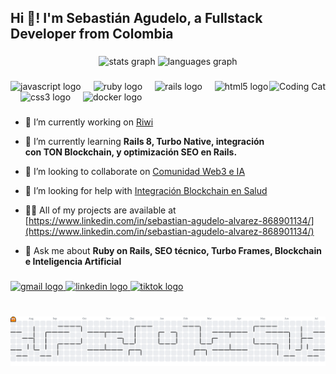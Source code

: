 <h2 align="left">Hi 👋! I'm Sebastián Agudelo, a Fullstack Developer from Colombia</h2>

###

<div align="center">
  <img src="https://github-readme-stats.vercel.app/api?username=illuminaki&hide_title=false&hide_rank=false&show_icons=true&include_all_commits=true&count_private=true&disable_animations=false&theme=dracula&locale=en&hide_border=false" height="150" alt="stats graph"  />
  <img src="https://github-readme-stats.vercel.app/api/top-langs?username=illuminaki&locale=en&hide_title=false&layout=compact&card_width=320&langs_count=5&theme=dracula&hide_border=false" height="150" alt="languages graph"  />
</div>

###

<img align="right" height="150" src="https://media1.giphy.com/media/13HgwGsXF0aiGY/giphy.gif" alt="Coding Cat"  />

###

<div align="left">
  <img src="https://cdn.jsdelivr.net/gh/devicons/devicon/icons/javascript/javascript-original.svg" height="30" alt="javascript logo"  />
  <img width="12" />
  <img src="https://cdn.jsdelivr.net/gh/devicons/devicon/icons/ruby/ruby-original.svg" height="30" alt="ruby logo"  />
  <img width="12" />
  <img src="https://cdn.jsdelivr.net/gh/devicons/devicon/icons/rails/rails-original-wordmark.svg" height="30" alt="rails logo"  />
  <img width="12" />
  <img src="https://cdn.jsdelivr.net/gh/devicons/devicon/icons/html5/html5-original.svg" height="30" alt="html5 logo"  />
  <img width="12" />
  <img src="https://cdn.jsdelivr.net/gh/devicons/devicon/icons/css3/css3-original.svg" height="30" alt="css3 logo"  />
  <img width="12" />
  <img src="https://cdn.jsdelivr.net/gh/devicons/devicon/icons/docker/docker-original.svg" height="30" alt="docker logo"  />
</div>

###

- 🔭 I’m currently working on [Riwi](riwi.io)

- 🌱 I’m currently learning **Rails 8, Turbo Native, integración con TON Blockchain, y optimización SEO en Rails.**

- 👯 I’m looking to collaborate on [Comunidad Web3 e IA](https://cafetech.lat/)

- 🤝 I’m looking for help with [Integración Blockchain en Salud](https://zafiroapp.com/)

- 👨‍💻 All of my projects are available at [https://www.linkedin.com/in/sebastian-agudelo-alvarez-868901134/](https://www.linkedin.com/in/sebastian-agudelo-alvarez-868901134/)

- 💬 Ask me about **Ruby on Rails, SEO técnico, Turbo Frames, Blockchain e Inteligencia Artificial**

###

<div align="left">
  <a href="jsagudeloaa@gmail.com">
    <img src="https://img.shields.io/static/v1?message=Gmail&logo=gmail&label=&color=D14836&logoColor=white&labelColor=&style=for-the-badge" height="35" alt="gmail logo"  />
  </a>
  <a href="https://linkedin.com/in/sebastian-agudelo-alvarez-868901134/">
    <img src="https://img.shields.io/static/v1?message=LinkedIn&logo=linkedin&label=&color=0077B5&logoColor=white&labelColor=&style=for-the-badge" height="35" alt="linkedin logo"  />
  </a>
  <a href="https://www.tiktok.com/@el_illuminaki">
    <img src="https://img.shields.io/static/v1?message=TikTok&logo=tiktok&label=&color=000000&logoColor=white&labelColor=&style=for-the-badge" height="35" alt="tiktok logo"  />
  </a>
</div>

###

<br clear="both">

<picture>
  <source media="(prefers-color-scheme: dark)" srcset="https://raw.githubusercontent.com/illuminaki/illuminaki/output/pacman-contribution-graph-dark.svg">
  <source media="(prefers-color-scheme: light)" srcset="https://raw.githubusercontent.com/illuminaki/illuminaki/output/pacman-contribution-graph.svg">
  <img alt="pacman contribution graph" src="https://raw.githubusercontent.com/illuminaki/illuminaki/output/pacman-contribution-graph.svg">
</picture>
